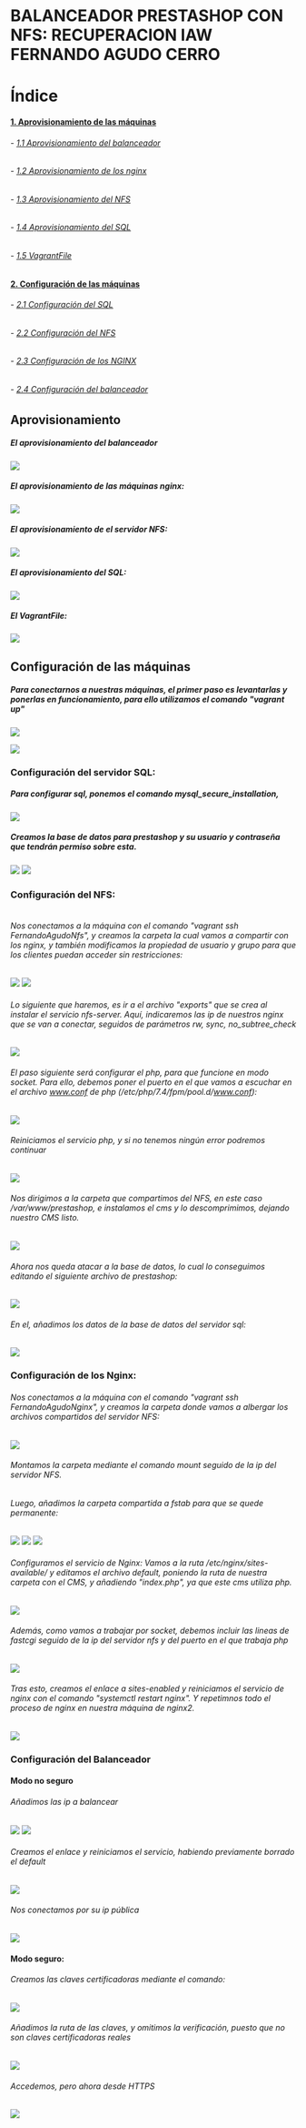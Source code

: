 # BALANCEADOR PRESTASHOP CON NFS: RECUPERACION IAW FERNANDO AGUDO CERRO 

# Índice
#### [1. Aprovisionamiento de las máquinas ](#id1)
###### - [1.1 Aprovisionamiento del balanceador ](#id2)
###### - [1.2 Aprovisionamiento de los nginx ](#id3)
###### - [1.3 Aprovisionamiento del NFS ](#id4)
###### - [1.4 Aprovisionamiento del SQL ](#id5)
###### - [1.5 VagrantFile ](#id6)
#### [2. Configuración de las máquinas ](#id7)
###### - [2.1 Configuración del SQL ](#id8)
###### - [2.2 Configuración del NFS ](#id9)
###### - [2.3 Configuración de los NGINX ](#id10)
###### - [2.4 Configuración del balanceador ](#id11)

## Aprovisionamiento<a name="id1"></a>

##### El aprovisionamiento del balanceador<a name="id2"></a>
![](/IMAGENES/AprovBal.png)

##### El aprovisionamiento de las máquinas nginx:<a name="id3"></a>
![](/IMAGENES/AprovNginx.png)

##### El aprovisionamiento de el servidor NFS:<a name="id4"></a>
![](/IMAGENES/AprovNFS.png)

##### El aprovisionamiento del SQL:<a name="id5"></a>
![](/IMAGENES/AprovSQL.png)

##### El VagrantFile: <a name="id6"></a>
![](/IMAGENES/vagrantfile.jpg)

## Configuración de las máquinas<a name="id7"></a>
##### Para conectarnos a nuestras máquinas, el primer paso es levantarlas y ponerlas en funcionamiento, para ello utilizamos el comando "vagrant up"
![](/IMAGENES/vagrantup.png)

![](/IMAGENES/vagrantstatus.png)

### Configuración del servidor SQL:<a name="id8"></a>

##### Para configurar sql, ponemos el comando mysql_secure_installation, 
![](/IMAGENES/sql/sql1.png)


##### Creamos la base de datos para prestashop y su usuario y contraseña que tendrán permiso sobre esta.
![](/IMAGENES/sql/sql2.png)
![](/IMAGENES/sql/sql3.png)


### Configuración del NFS:<a name="id9"></a>
![]()
###### Nos conectamos a la máquina con el comando "vagrant ssh FernandoAgudoNfs", y creamos la carpeta la cual vamos a compartir con los nginx, y también modificamos la propiedad de usuario y grupo para que los clientes puedan acceder sin restricciones:
![](/IMAGENES/nfs/nfs1.png)
![](/IMAGENES/nfs/nfs.png)

###### Lo siguiente que haremos, es ir a el archivo "exports" que se crea al instalar el servicio nfs-server. Aquí, indicaremos las ip de nuestros nginx que se van a conectar, seguidos de parámetros rw, sync, no_subtree_check
![](/IMAGENES/nfs/nfs2.png)


###### El paso siguiente será configurar el php, para que funcione en modo socket. Para ello, debemos poner el puerto en el que vamos a escuchar en el archivo www.conf de php (/etc/php/7.4/fpm/pool.d/www.conf):
![](/IMAGENES/nfs/nfs4.png)

###### Reiniciamos el servicio php, y si no tenemos ningún error podremos continuar
![](/IMAGENES/nfs/nfs5.png)


###### Nos dirigimos a la carpeta que compartimos del NFS, en este caso /var/www/prestashop, e instalamos el cms y lo descomprimimos, dejando nuestro CMS listo.
![](/IMAGENES/nfs/nfs6.png)

###### Ahora nos queda atacar a la base de datos, lo cual lo conseguimos editando el siguiente archivo de prestashop:
![](/IMAGENES/nfs/dbslave1.png)
###### En el, añadimos los datos de la base de datos del servidor sql:
![](/IMAGENES/nfs/dbslave2.png)


### Configuración de los Nginx:<a name="id10"></a>

###### Nos conectamos a la máquina con el comando "vagrant ssh FernandoAgudoNginx", y creamos la carpeta donde vamos a albergar los archivos compartidos del servidor NFS:
![](/IMAGENES/nginx/nginx1.png)

###### Montamos la carpeta mediante el comando mount seguido de la ip del servidor NFS.
###### Luego, añadimos la carpeta compartida a fstab para que se quede permanente:
![](/IMAGENES/nginx/nginx2.png)
![](/IMAGENES/nginx/fstab1.png)
![](/IMAGENES/nginx/fstab2.png)

###### Configuramos el servicio de Nginx: Vamos a la ruta /etc/nginx/sites-available/ y editamos el archivo default, poniendo la ruta de nuestra carpeta con el CMS, y añadiendo "index.php", ya que este cms utiliza php.
![](/IMAGENES/nginx/nginx3.png)


###### Además, como vamos a trabajar por socket, debemos incluir las lineas de fastcgi seguido de la ip del servidor nfs y del puerto en el que trabaja php
![](/IMAGENES/nginx/nginx4.png)

###### Tras esto, creamos el enlace a sites-enabled y reiniciamos el servicio de nginx con el comando "systemctl restart nginx". Y repetimnos todo el proceso de nginx en nuestra máquina de nginx2.

![](/IMAGENES/nginx/nginx5.png)


### Configuración del Balanceador

#### Modo no seguro
###### Añadimos las ip a balancear
![](/IMAGENES/bal/bal1.png)
![](/IMAGENES/bal/bal2.png)
###### Creamos el enlace y reiniciamos el servicio, habiendo previamente borrado el default
![](/IMAGENES/bal/bal3.png)

###### Nos conectamos por su ip pública
![](/IMAGENES/bal/bal4.png)

#### Modo seguro:
###### Creamos las claves certificadoras mediante el comando:
![](/IMAGENES/bal/seguro1.png)
###### Añadimos la ruta de las claves, y omitimos la verificación, puesto que no son claves certificadoras reales
![](/IMAGENES/bal/seguro2.png)
###### Accedemos, pero ahora desde HTTPS
![](/IMAGENES/bal/seguro3.png)